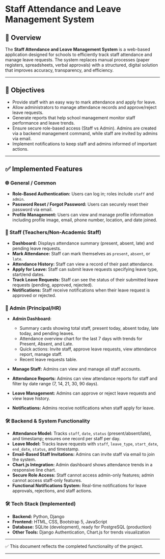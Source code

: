 # Staff Attendance and Leave Management System

## 📌 Overview

The **Staff Attendance and Leave Management System** is a web-based application designed for schools to efficiently track staff attendance and manage leave requests. The system replaces manual processes (paper registers, spreadsheets, verbal approvals) with a structured, digital solution that improves accuracy, transparency, and efficiency.

---

## 🎯 Objectives

* Provide staff with an easy way to mark attendance and apply for leave.
* Allow administrators to manage attendance records and approve/reject leave requests.
* Generate reports that help school management monitor staff performance and leave trends.
* Ensure secure role-based access (Staff vs Admin). Admins are created via a backend management command, while staff are invited by admins via email.
* Implement notifications to keep staff and admins informed of important actions.

---

## ✅ Implemented Features

### 🌐 General / Common

* **Role-Based Authentication:** Users can log in; roles include `staff` and `admin`.
* **Password Reset / Forgot Password:** Users can securely reset their password via email.
* **Profile Management:** Users can view and manage profile information including profile image, email, phone number, location, and date joined.

### 👤 Staff (Teachers/Non-Academic Staff)

* **Dashboard:** Displays attendance summary (present, absent, late) and pending leave requests.
* **Mark Attendance:** Staff can mark themselves as `present`, `absent`, or `late`.
* **Attendance History:** Staff can view a record of their past attendance.
* **Apply for Leave:** Staff can submit leave requests specifying leave type, start/end dates.
* **Track Leave Requests:** Staff can see the status of their submitted leave requests (pending, approved, rejected).
* **Notifications:** Staff receive notifications when their leave request is approved or rejected.

### 🔹 Admin (Principal/HR)

* **Admin Dashboard:**

  * Summary cards showing total staff, present today, absent today, late today, and pending leaves.
  * Attendance overview chart for the last 7 days with trends for Present, Absent, and Late.
  * Quick actions: Invite staff, approve leave requests, view attendance report, manage staff.
  * Recent leave requests table.
* **Manage Staff:** Admins can view and manage all staff accounts.
* **Attendance Reports:** Admins can view attendance reports for staff and filter by date range (7, 14, 21, 30, 90 days).
* **Leave Management:** Admins can approve or reject leave requests and view leave history.
* **Notifications:** Admins receive notifications when staff apply for leave.

### 🛠 Backend & System Functionality

* **Attendance Model:** Tracks `staff`, `date`, `status` (present/absent/late), and timestamp; ensures one record per staff per day.
* **Leave Model:** Tracks leave requests with `staff`, `leave_type`, `start_date`, `end_date`, `status`, and timestamp.
* **Email-Based Staff Invitations:** Admins can invite staff via email to join the system.
* **Chart.js Integration:** Admin dashboard shows attendance trends in a responsive line chart.
* **Secure Role Access:** Staff cannot access admin-only features; admin cannot access staff-only features.
* **Functional Notifications System:** Real-time notifications for leave approvals, rejections, and staff actions.

### 🛠 Tech Stack (Implemented)

* **Backend:** Python, Django
* **Frontend:** HTML, CSS, Bootstrap 5, JavaScript
* **Database:** SQLite (development), ready for PostgreSQL (production)
* **Other Tools:** Django Authentication, Chart.js for trends visualization

---

✅ This document reflects the completed functionality of the project.

---

